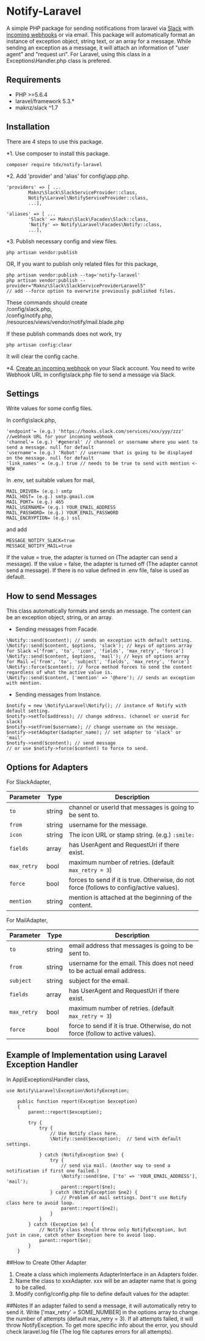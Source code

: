 # Notify-Laravel
A simple PHP package for sending notifications from laravel via [Slack](https://slack.com) with [incoming webhooks](https://my.slack.com/services/new/incoming-webhook) or via email.
This package will automatically format an instance of exception object, string text, or an array for a message.
While sending an exception as a message, it will attach an information of "user agent" and "request uri".
For Laravel, using this class in a Exceptions\Handler.php class is prefered.

## Requirements

* PHP >=5.6.4
* laravel/framework 5.3.*
* maknz/slack ^1.7

## Installation

There are 4 steps to use this package.

*1. Use composer to install this package.

```
composer require tdx/notify-laravel
```

*2. Add 'provider' and 'alias' for config\app.php.
```
'providers' => [ ...
        Maknz\Slack\SlackServiceProvider::class,
        Notify\Laravel\NotifyServiceProvider::class,
        ...],
        
'aliases' => [ ...
        'Slack' => Maknz\Slack\Facades\Slack::class,
        'Notify' => Notify\Laravel\Facades\Notify::class,
        ...],
```

*3. Publish necessary config and view files.
```
php artisan vendor:publish
```
OR, 
If you want to publish only related files for this package,
```
php artisan vendor:publish --tag='notify-laravel'
php artisan vendor:publish --provider="Maknz\Slack\SlackServiceProviderLaravel5"
// add --force option to overwrite previously published files.
```

These commands should create  
/config/slack.php,  
/config/notify.php,  
/resources/views/vendor/notify/mail.blade.php



If these publish commands does not work, try 
```
php artisan config:clear
```
It will clear the config cache.


*4. [Create an incoming webhook](https://my.slack.com/services/new/incoming-webhook) on your Slack account. You need to write Webhook URL in config\slack.php file to send a message via Slack. 


## Settings
Write values for some config files.

In config\slack.php,
```
'endpoint'= (e.g.) 'https://hooks.slack.com/services/xxx/yyy/zzz' //webhook URL for your incoming webhook
'channel'= (e.g.) '#general' // channnel or username where you want to send a message. null for default
'username'= (e.g.) 'Robot' // username that is going to be displayed on the message. null for default
'link_names' = (e.g.) true // needs to be true to send with mention <- NEW
```

In .env, set suitable values for mail,
```
MAIL_DRIVER= (e.g.) smtp
MAIL_HOST= (e.g.) smtp.gmail.com
MAIL_PORT= (e.g.) 465
MAIL_USERNAME= (e.g.) YOUR_EMAIL_ADDRESS
MAIL_PASSWORD= (e.g.) YOUR_EMAIL_PASSWORD
MAIL_ENCRYPTION= (e.g.) ssl
```

and add
```
MESSAGE_NOTIFY_SLACK=true
MESSAGE_NOTIFY_MAIL=true
```
If the value = true, the adapter is turned on (The adapter can send a message). If the value = false, the adapter is turned off (The adapter cannot send a message). If there is no value defined in .env file, false is used as default.


## How to send Messages
This class automatically formats and sends an message. The content can be an exception object, string, or an array.

* Sending messages from Facade.
```
\Notify::send($content); // sends an exception with default setting.
\Notify::send($content, $options, 'slack'); // keys of options array for Slack =['from', 'to', 'icon', 'fields', 'max_retry', 'force']
\Notify::send($content, $options, 'mail'); // keys of options array for Mail =['from', 'to', 'subject', 'fields', 'max_retry', 'force'] 
\Notify::force($content); // force method forces to send the content regardless of what the active value is.
\Notify::send($content, ['mention' => '@here'); // sends an exception with mention.

```

* Sending messages from Instance.

```
$notify = new \Notify\Laravel\Notify(); // instance of Notify with default setting.
$notify->setTo($address); // change address. (channel or userid for slack)
$notify->setFrom($username); // change username on the message.
$notify->setAdapter($adapter_name); // set adapter to 'slack' or 'mail'
$notify->send($content); // send message
// or use $notify->force($content) to force to send.
```

## Options for Adapters
For SlackAdapter,  
  
Parameter | Type | Description
----- | ---- | -----------
`to` | string | channel or userId that messages is going to be sent to.
`from` | string | username for the message.
`icon` | string | The icon URL or stamp string. (e.g.) `:smile:`
`fields` | array | has UserAgent and RequestUri if there exist.
`max_retry` | bool | maximum number of retries. (default `max_retry = 3`)
`force` | bool | forces to send if it is true. Otherwise, do not force (follows to config/active values).
`mention` | string | mention is attached at the beginning of the content.

For MailAdapter,  
  
Parameter | Type | Description
----- | ---- | -----------
`to` | string | email address that messages is going to be sent to.
`from` | string | username for the email. This does not need to be actual email address.
`subject` | string | subject for the email.
`fields` | array | has UserAgent and RequestUri if there exist.
`max_retry` | bool | maximum number of retries. (default `max_retry = 3`)
`force` | bool | force to send if it is true. Otherwise, do not force (follow to active values).


## Example of Implementation using Laravel Exception Handler

In App\Exceptions\Handler class,
```
use Notify\Laravel\Exception\NotifyException;

    public function report(Exception $exception)
    {
        parent::report($exception);

        try {
            try {
                // Use Notify class here.
                \Notify::send($exception);  // Send with default settings.

            } catch (NotifyException $ne) {
                try {
                    // send via mail. (Another way to send a notification if first one failed.)
                    \Notify::send($ne, ['to' => 'YOUR_EMAIL_ADDRESS'], 'mail');
                    parent::report($ne);
                } catch (NotifyException $ne2) {
                    // Problem of mail settings. Dont't use Notify class here to avoid loop.
                    parent::report($ne2);
                }
            }
        } catch (Exception $e) {
            // Notify class should throw only NotifyException, but just in case, catch other Exception here to avoid loop.
            parent::report($e);
        }
    }
```
    
##How to Create Other Adapter

1. Create a class which implements AdapterInterface in an Adapters folder.  
2. Name the class to xxxAdapter. xxx will be an adapter name that is going to be called.  
3. Modify config/config.php file to define default values for the adapter.  


##Notes
If an adapter failed to send a message, it will automatically retry to send it. Write ['max_retry' = SOME_NUMBER] in the options array to change the number of attempts (default max_retry = 3). If all attempts failed, it will throw NotifyException. To get more specific info about the error, you should check laravel.log file (The log file captures errors for all attempts).
